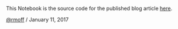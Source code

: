 This Notebook is the source code for the published blog article [here](https://www.rittmanmead.com/blog/2017/01/getting-started-with-spark-streaming-with-python-and-kafka).

[@rmoff](https://twitter.com/rmoff) / January 11, 2017